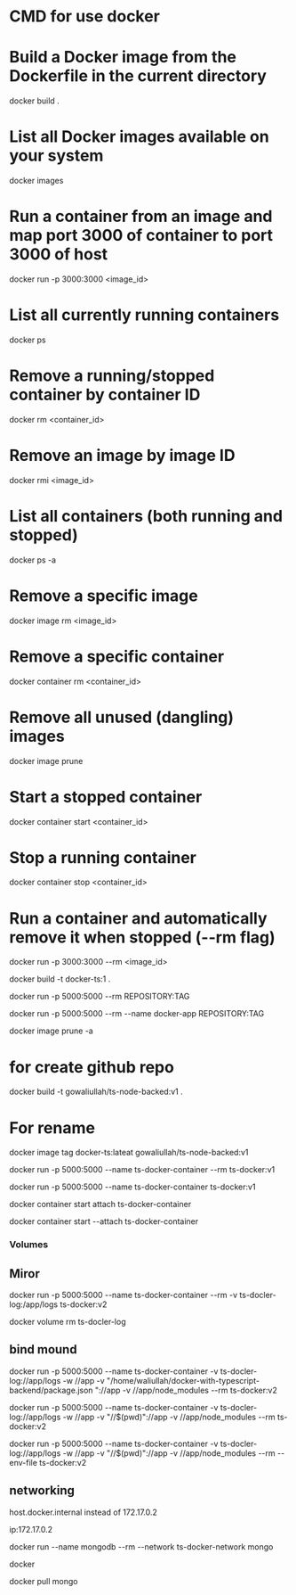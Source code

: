 # CMD for use docker


# Build a Docker image from the Dockerfile in the current directory
docker build .

# List all Docker images available on your system
docker images


# Run a container from an image and map port 3000 of container to port 3000 of host
docker run -p 3000:3000 <image_id>



# List all currently running containers
docker ps 


# Remove a running/stopped container by container ID
docker rm <container_id>


# Remove an image by image ID
docker rmi <image_id>


# List all containers (both running and stopped)
docker ps -a

# Remove a specific image
docker image rm <image_id>

# Remove a specific container
docker container rm <container_id>


# Remove all unused (dangling) images
docker image prune

# Start a stopped container
docker container start <container_id>

# Stop a running container
docker container stop <container_id>


# Run a container and automatically remove it when stopped (--rm flag)
docker run -p 3000:3000 --rm <image_id>


docker build -t docker-ts:1 .


docker run -p 5000:5000 --rm REPOSITORY:TAG


docker run -p 5000:5000 --rm --name docker-app REPOSITORY:TAG

docker image prune -a


# for create github repo
docker build -t gowaliullah/ts-node-backed:v1 .

# For rename
docker image tag docker-ts:lateat gowaliullah/ts-node-backed:v1

docker run -p 5000:5000 --name ts-docker-container --rm ts-docker:v1


docker run -p 5000:5000 --name ts-docker-container ts-docker:v1


docker container start attach ts-docker-container

docker container start --attach ts-docker-container


### Volumes
## Miror


 docker run -p 5000:5000 --name ts-docker-container --rm -v ts-docler-log:/app/logs ts-docker:v2

 docker volume rm ts-docler-log


## bind mound
docker run -p 5000:5000 --name ts-docker-container -v ts-docler-log://app/logs -w //app  -v "/home/waliullah/docker-with-typescript-backend/package.json
"://app -v //app/node_modules --rm  ts-docker:v2     

docker run -p 5000:5000 --name ts-docker-container -v ts-docler-log://app/logs -w //app  -v "//$(pwd)"://app -v //app/node_modules --rm  ts-docker:v2  

docker run -p 5000:5000 --name ts-docker-container -v ts-docler-log://app/logs -w //app  -v "//$(pwd)"://app -v //app/node_modules --rm --env-file ts-docker:v2  


## networking

host.docker.internal instead of 172.17.0.2

<!-- container to container communicate -->
ip:172.17.0.2   

docker run --name mongodb --rm --network ts-docker-network mongo



docker

 docker pull mongo